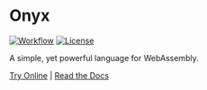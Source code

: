 # Onyx

[![Workflow](https://github.com/onyx-lang/onyx/workflows/Build%20and%20Test/badge.svg)](https://github.com/brendanfh/onyx/actions)
[![License](https://img.shields.io/badge/License-BSD%202--Clause-orange.svg)](https://opensource.org/licenses/BSD-2-Clause)

A simple, yet powerful language for WebAssembly.

[Try Online](https://onyxlang.io/playground/) |
[Read the Docs](https://onyxlang.io/docs/)
